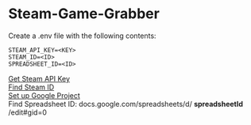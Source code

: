 # Steam-Game-Grabber

Create a .env file with the following contents:
```
STEAM_API_KEY=<KEY>
STEAM_ID=<ID>
SPREADSHEET_ID=<ID>
```

[Get Steam API Key](https://steamcommunity.com/dev/apikey)<br>
[Find Steam ID](https://www.steamidfinder.com/)<br>
[Set up Google Project](https://developers.google.com/sheets/api/quickstart/python)<br>
Find Spreadsheet ID: docs.google.com/spreadsheets/d/ **spreadsheetId** /edit#gid=0
